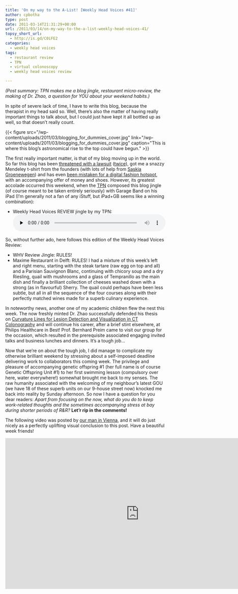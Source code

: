 ```yaml
---
title: 'On my way to the A-List! [Weekly Head Voices #41]'
author: cpbotha
type: post
date: 2011-03-14T21:31:29+00:00
url: /2011/03/14/on-my-way-to-the-a-list-weekly-head-voices-41/
topsy_short_url:
  - http://is.gd/C0iFE2
categories:
  - weekly head voices
tags:
  - restaurant review
  - TPN
  - virtual colonoscopy
  - weekly head voices review

---
```

_(Post summary: TPN makes me a blog jingle, restaurant micro-review, the making of Dr. Zhao, a question for YOU about your weekend habits.)_

<div>
  In spite of severe lack of time, I have to write this blog, because the therapist in my head said so. Well, there’s also the matter of having really important things to talk about, but I could just have kept it all bottled up as well, so that doesn’t really count.
</div>

{{< figure src="/wp-content/uploads/2011/03/blogging_for_dummies_cover.jpg" link="/wp-content/uploads/2011/03/blogging_for_dummies_cover.jpg" caption="This is where this blog’s astronomical rise to the top could have begun." >}}
<div>
<p>
    The first really important matter, is that of my blog moving up in the world. So far this blog has been <a href="/2004/02/20/andrew-october-threatens-me-with-legal-action/" title="lawsuit threat #1">threatened with a lawsuit</a> (<a href="/2008/03/22/dr-werner-you-are-a-singularity-of-stupid/#comment-1797" title="some other dude more or less threatens me with another lawsuit">twice</a>), got me a snazzy Mendeley t-shirt from the founders (with lots of help from <a href="http://groenewegen.de/" title="website of Saskia Groenewegen">Saskia Groenewegen</a>) and has even <a href="/2011/01/23/the-future-is-sick-weekly-head-voices-36/" title="fashion hotspot WHV">been mistaken for a digital fashion hotspot</a>, with an accompanying offer of money and shoes. However, its greatest accolade occurred this weekend, when the <a href="/about/weekly-head-voices-abbreviations/" title="WHV abbreviations page">TPN</a> composed this blog jingle (of course meant to be taken entirely seriously) with Garage Band on his iPad (I’m generally not a fan of any iStuff, but iPad+GB seems like a winning combination):
  </p>
<ul>
<li>
      Weekly Head Voices REVIEW jingle by my TPN:<!--[if lt IE 9]><![endif]--><audio class="wp-audio-shortcode" controls="controls" id="audio-1260-1" preload="none" style="width: 100%;"><source src="https://cpbotha.net/wp-content/uploads/2011/03/head-voices-review.m4a?_=1" type="audio/mpeg"/>
<a href="https://cpbotha.net/wp-content/uploads/2011/03/head-voices-review.m4a">https://cpbotha.net/wp-content/uploads/2011/03/head-voices-review.m4a</a></audio>
</li>
</ul>
<p>
    So, without further ado, here follows this edition of the Weekly Head Voices Review:
  </p>
<ul>
<li>
      WHV Review Jingle: RULES!
    </li>
<li>
      Maxime Restaurant in Delft: RULES! I had a mixture of this week’s left and right menu, starting with the steak tartare (raw egg on top and all) and a Parisian Sauvignon Blanc, continuing with chicory soup and a dry Riesling, quail with mushrooms and a glass of Tempranillo as the main dish and finally a brilliant collection of cheeses washed down with a strong (as in flavourful) Sherry. The quail could perhaps have been less subtle, but all in all the sequence of the four courses along with their perfectly matched wines made for a superb culinary experience.
    </li>
</ul>
<p>
    In noteworthy news, another one of my academic children flew the nest this week. The now freshly minted Dr. Zhao successfully defended his thesis on <a href="http://graphics.tudelft.nl/Publications/Zhao2011" title="Dr. Lingxiao Zhao's PhD thesis page">Curvature Lines for Lesion Detection and Visualization in CT Colonography</a> and will continue his career, after a brief stint elsewhere, at Philips Healthcare in Best! Prof. Bernhard Preim came to visit our group for the occasion, which resulted in the prerequisite associated engaging invited talks and business lunches and dinners. It’s a tough job…
  </p>
<p>
    Now that we’re on about the tough job, I did manage to complicate my otherwise brilliant weekend by stressing about a self-imposed deadline delivering work to collaborators this coming week. The privilege and pleasure of accompanying genetic offspring #1 (her full name is of course Genetic Offspring Unit #1) to her first swimming lesson (compulsory over here, water everywhere!) somewhat brought me back to my senses. The raw humanity associated with the welcoming of my neighbour’s latest GOU (we have 18 of these superb units on our 9-house street now) knocked me back into reality by Sunday afternoon. So now I have a question for you dear readers: <em>Apart from focusing on the now, what do you do to keep work-related thoughts and the sometimes accompanying stress at bay during shorter periods of R&amp;R?</em> <strong>Let’r rip in the comments!</strong>
</p>
<p>
    The following video was posted by <a href="http://www.simvis.at/" title="our man in vienna is also the CEO of SimVis!">our man in Vienna</a>, and it will do just nicely as a perfectly uplifting visual conclusion to this post. Have a beautiful week friends!
  </p>
<div class="jetpack-video-wrapper">
<span class="embed-youtube" style="text-align:center; display: block;"><iframe allowfullscreen="true" class="youtube-player" height="473" src="https://www.youtube.com/embed/iANRO3I30nM?version=3&amp;rel=1&amp;fs=1&amp;autohide=2&amp;showsearch=0&amp;showinfo=1&amp;iv_load_policy=1&amp;wmode=transparent" style="border:0;" type="text/html" width="840"></iframe></span>
</div>
</div>

